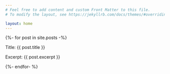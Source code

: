 ```yaml
---
# Feel free to add content and custom Front Matter to this file.
# To modify the layout, see https://jekyllrb.com/docs/themes/#overriding-theme-defaults

layout: home
---
```


{%- for post in site.posts  -%}
  <p>Title: {{ post.title }}</p>
  <p>Excerpt: {{ post.excerpt }}</p>
  <p></p>
{%- endfor- %}
